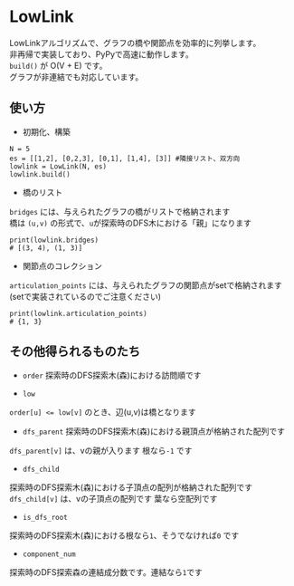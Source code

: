 # LowLink

LowLinkアルゴリズムで、グラフの橋や関節点を効率的に列挙します。  
非再帰で実装しており、PyPyで高速に動作します。  
`build()` が O(V + E) です。  
グラフが非連結でも対応しています。  

## 使い方

* 初期化、構築

```
N = 5
es = [[1,2], [0,2,3], [0,1], [1,4], [3]] #隣接リスト、双方向
lowlink = LowLink(N, es)
lowlink.build()
``` 

* 橋のリスト

`bridges` には、与えられたグラフの橋がリストで格納されます  
橋は `(u,v)` の形式で、`u`が探索時のDFS木における「親」になります  
```
print(lowlink.bridges)
# [(3, 4), (1, 3)]
```

* 関節点のコレクション

`articulation_points` には、与えられたグラフの関節点がsetで格納されます  
(setで実装されているのでご注意ください)  

```
print(lowlink.articulation_points)
# {1, 3}
```

## その他得られるものたち

* `order`
探索時のDFS探索木(森)における訪問順です  

* `low`  

`order[u] <= low[v]` のとき、辺(u,v)は橋となります  

* `dfs_parent`
探索時のDFS探索木(森)における親頂点が格納された配列です 

`dfs_parent[v]` は、vの親が入ります 根なら`-1` です  

* `dfs_child`

探索時のDFS探索木(森)における子頂点の配列が格納された配列です  
`dfs_child[v]` は、vの子頂点の配列です 葉なら空配列です  

* `is_dfs_root`

探索時のDFS探索木(森)における根なら`1`、そうでなければ`0` です  

* `component_num`

探索時のDFS探索森の連結成分数です。連結なら`1`です  


